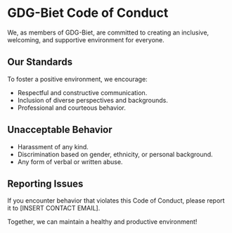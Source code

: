 # GDG-Biet Code of Conduct

We, as members of GDG-Biet, are committed to creating an inclusive, welcoming, and supportive environment for everyone.

## Our Standards

To foster a positive environment, we encourage:
- Respectful and constructive communication.
- Inclusion of diverse perspectives and backgrounds.
- Professional and courteous behavior.

## Unacceptable Behavior

- Harassment of any kind.
- Discrimination based on gender, ethnicity, or personal background.
- Any form of verbal or written abuse.

## Reporting Issues

If you encounter behavior that violates this Code of Conduct, please report it to [INSERT CONTACT EMAIL].

Together, we can maintain a healthy and productive environment!
